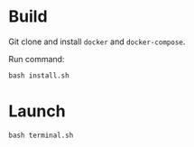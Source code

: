 # Build

Git clone and install `docker` and `docker-compose`.

Run command:

```
bash install.sh
```

# Launch

```
bash terminal.sh
```
